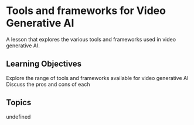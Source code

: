 # Tools and frameworks for Video Generative AI

A lesson that explores the various tools and frameworks used in video generative AI.

## Learning Objectives
Explore the range of tools and frameworks available for video generative AI
Discuss the pros and cons of each

## Topics
undefined